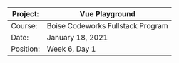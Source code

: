 | Project:  | Vue Playground                     |
|-----------|-----------------------------------|
| Course:   | Boise Codeworks Fullstack Program |
| Date:     | January 18, 2021                  |
| Position: | Week 6, Day 1                     |